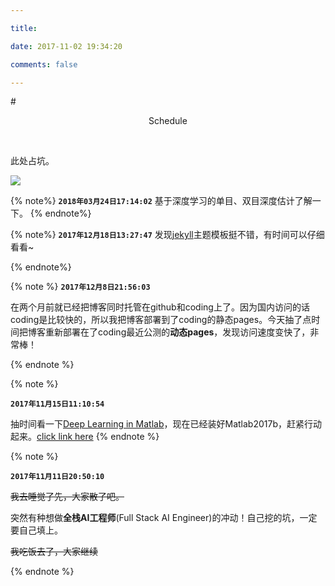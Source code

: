 ```yaml
---

title:

date: 2017-11-02 19:34:20

comments: false

---
```




#<center>Schedule</center>



<br>



此处占坑。

![](http://oofx6tpf6.bkt.clouddn.com/17-11-3/35039818.jpg)

{% note%}
**`2018年03月24日17:14:02`**
基于深度学习的单目、双目深度估计了解一下。
{% endnote%}

{% note%}
**`2017年12月18日13:27:47`**
发现[jekyll](http://jekyllthemes.org/)主题模板挺不错，有时间可以仔细看看~

{% endnote%}

{% note %}
**`2017年12月8日21:56:03`**

在两个月前就已经把博客同时托管在github和coding上了。因为国内访问的话coding是比较快的，所以我把博客部署到了coding的静态pages。今天抽了点时间把博客重新部署在了coding最近公测的**动态pages**，发现访问速度变快了，非常棒！

{% endnote %}

{% note %}

**`2017年11月15日11:10:54`**

抽时间看一下[Deep Learning in Matlab](http://cn.mathworks.com/help/nnet/ug/deep-learning-in-matlab.html)，现在已经装好Matlab2017b，赶紧行动起来。[click link here](http://blog.csdn.net/Mr_Curry/article/details/53160914?locationNum=4&fps=1)
{% endnote %}

{% note %}

**`2017年11月11日20:50:10`**

~~我去睡觉了先，大家散了吧。~~

突然有种想做**全栈AI工程师**(Full Stack AI Engineer)的冲动！自己挖的坑，一定要自己填上。

~~我吃饭去了，大家继续~~

{% endnote %}










